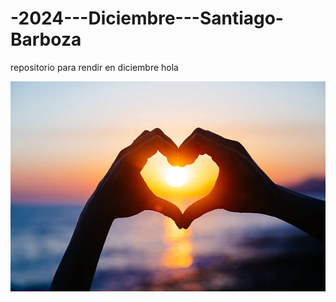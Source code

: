 # -2024---Diciembre---Santiago-Barboza 
repositorio para rendir en diciembre 
hola 

![Descripción de la imagen](/images/picture.jpg)
